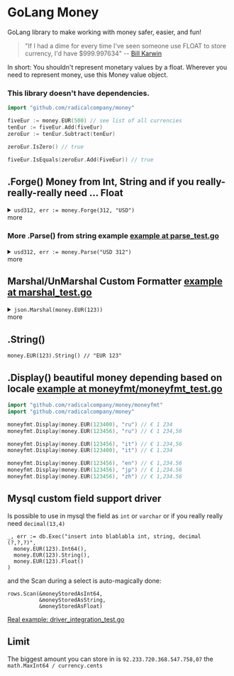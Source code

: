 # GoLang Money

GoLang library to make working with money safer, easier, and fun!

> "If I had a dime for every time I've seen someone use FLOAT to store currency, I'd have $999.997634" -- [Bill Karwin](https://twitter.com/billkarwin/status/347561901460447232)

In short: You shouldn't represent monetary values by a float. Wherever
you need to represent money, use this Money value object.

### This library doesn't have dependencies.

```go
import "github.com/radicalcompany/money"

fiveEur := money.EUR(500) // see list of all currencies
tenEur := fiveEur.Add(fiveEur)
zeroEur := tenEur.Subtract(tenEur)

zeroEur.IsZero() // true

fiveEur.IsEquals(zeroEur.Add(FiveEur)) // true
```

## .Forge() Money from Int, String and if you really-really-really need ... Float 

<details><summary><code>usd312, err := money.Forge(312, "USD")</code><br>more</summary>
<p>

```go
usd312 := money.USD(312)
usd312, err := money.Forge(312, "USD")

usd312 := money.Parse("USD 312")

usd312 := money.FloatUSD(3.12)
usd312, err := money.ForgeFloat(3.12, "USD")
```

</p>
</details>
        
   
### More .Parse() from string example [example at parse_test.go](./parse_test.go)

<details><summary><code>usd312, err := money.Parse("USD 312")</code><br>more</summary>
<p>

```go
usd312, err := money.Parse("USD 312")

eur312, err := money.ParseWithFallback("312", "EUR")
 
// this uses EUR because the string has it   
eur312, err := money.ParseWithFallback("EUR 312", "JPY")

// not suggested solution use ParseWithFallback if you have to deal with multiple currencies
money.DefaultCurrencyCode="JPY"
jpy312, err := money.Parse("312")
```

</p>
</details>
        
    
## Marshal/UnMarshal Custom Formatter [example at marshal_test.go](./marshal_test.go)

<details><summary><code>json.Marshal(money.EUR(123))</code><br>more</summary>
<p>

    json.Marshal(money.EUR(123))

will produce the simplified json for `money.DTO`:
    
    {"amount":123,"currency":"EUR","symbol":"€","cents":100}

and the
 
    m := &Money{}
    json.Unmarshal([]byte('{"amount":123,"currency":"EUR","symbol":"€","cents":100}'), m)

will produce the `money.EUR(123)`  

</p>
</details>
   

## .String()
 
    money.EUR(123).String() // "EUR 123"
 
## .Display() beautiful money depending based on locale [example at moneyfmt/moneyfmt_test.go](./moneyfmt/moneyfmt_test.go)
    
```go
import "github.com/radicalcompany/money/moneyfmt"
import "github.com/radicalcompany/money"

moneyfmt.Display(money.EUR(123400), "ru") // € 1 234
moneyfmt.Display(money.EUR(123456), "ru") // € 1 234,56

moneyfmt.Display(money.EUR(123456), "it") // € 1.234,56
moneyfmt.Display(money.EUR(123400), "it") // € 1.234

moneyfmt.Display(money.EUR(123456), "en") // € 1,234.56
moneyfmt.Display(money.EUR(123456), "jp") // € 1,234.56
moneyfmt.Display(money.EUR(123456), "zh") // € 1,234.56
```
      
## Mysql custom field support driver 

Is possible to use in mysql the field as `int` or `varchar` or if you really really need `decimal(13,4)`

    _, err := db.Exec("insert into blablabla int, string, decimal (?,?,?)",
      money.EUR(123).Int64(),
      money.EUR(123).String(),
      money.EUR(123).Float()
    )  

and the Scan during a select is auto-magically done: 
    
    rows.Scan(&moneyStoredAsInt64,
    		  &moneyStoredAsString,
    		  &moneyStoredAsFloat)
    		  
[Real example: driver_integration_test.go](./driver_integration_test.go)
   
## Limit

The biggest amount you can store in is `92.233.720.368.547.758,07` the `math.MaxInt64 / currency.cents`    
